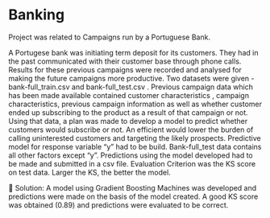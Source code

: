 # Banking
Project was related to Campaigns run by a Portuguese Bank.

A Portugese bank was initiating term deposit for its customers. They had in the past communicated with their customer base through phone calls. Results for these previous campaigns were recorded and analysed for making the future campaigns more productive. Two datasets were given - bank-full_train.csv and bank-full_test.csv . Previous campaign data which has been made available contained customer characteristics , campaign characteristics, previous campaign information as well as whether customer ended up subscribing to the product as a result of that campaign or not. Using that data, a plan was made to develop a model to predict whether customers would subscribe or not. An efficient would lower the burden of calling uninterested customers and targeting  the likely prospects. Predictive model for response variable “y” had to be build. Bank-full_test data contains all other factors except “y”. Predictions using the model developed had to be made and submitted in a csv file. Evaluation Criterion was the KS score on test data. Larger the KS, the better the model. 

	Solution: A model using Gradient Boosting Machines was developed and predictions were made on the basis of the model created.  A good KS score was obtained (0.89) and predictions were evaluated to be correct.
